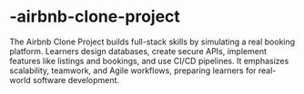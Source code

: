 # -airbnb-clone-project
The Airbnb Clone Project builds full-stack skills by simulating a real booking platform. Learners design databases, create secure APIs, implement features like listings and bookings, and use CI/CD pipelines. It emphasizes scalability, teamwork, and Agile workflows, preparing learners for real-world software development.
